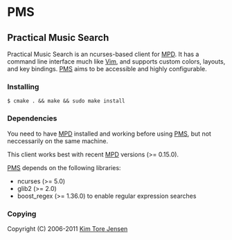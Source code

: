 # PMS
## Practical Music Search
Practical Music Search is an ncurses-based client for
[MPD](http://mpd.wikia.com/wiki/Music_Player_Daemon_Wiki). It has a command line
interface much like [Vim](http://www.vim.org), and supports custom colors,
layouts, and key bindings. [PMS](https://github.com/ambientsound/pms) aims to
be accessible and highly configurable.

### Installing
    $ cmake . && make && sudo make install

### Dependencies
You need to have [MPD](http://mpd.wikia.com/wiki/Music_Player_Daemon_Wiki)
installed and working before using [PMS](https://github.com/ambientsound/pms),
but not neccessarily on the same machine.

This client works best with recent
[MPD](http://mpd.wikia.com/wiki/Music_Player_Daemon_Wiki) versions (>= 0.15.0).

[PMS](https://github.com/ambientsound/pms) depends on the following libraries:

- ncurses (>= 5.0)
- glib2 (>= 2.0)
- boost_regex (>= 1.36.0) to enable regular expression searches

### Copying
Copyright (C) 2006-2011 [Kim Tore Jensen](mailto:kimtjen@gmail.com)

